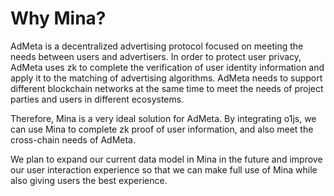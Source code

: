 # Why Mina?

AdMeta is a decentralized advertising protocol focused on meeting the needs between users and advertisers. In order to protect user privacy, AdMeta uses zk to complete the verification of user identity information and apply it to the matching of advertising algorithms. AdMeta needs to support different blockchain networks at the same time to meet the needs of project parties and users in different ecosystems.

Therefore, Mina is a very ideal solution for AdMeta. By integrating o1js, we can use Mina to complete zk proof of user information, and also meet the cross-chain needs of AdMeta.

We plan to expand our current data model in Mina in the future and improve our user interaction experience so that we can make full use of Mina while also giving users the best experience.
